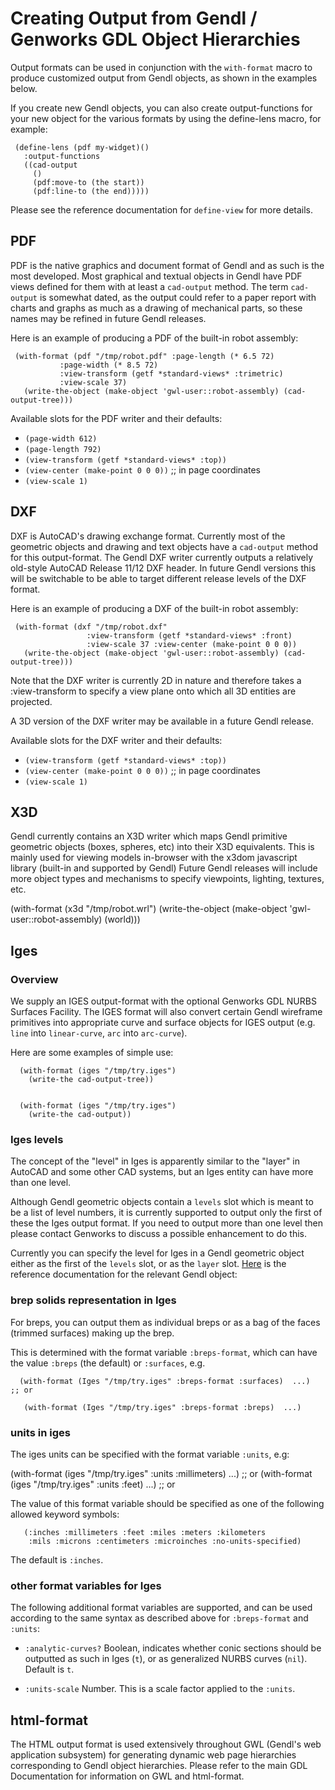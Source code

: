 
# Creating Output from Gendl / Genworks GDL Object Hierarchies


Output formats can be used in conjunction with the `with-format` macro
to produce customized output from Gendl objects, as shown in the
examples below.

If you create new Gendl objects, you can also create output-functions
for your new object for the various formats by using the define-lens
macro, for example:

```
 (define-lens (pdf my-widget)()
   :output-functions
   ((cad-output 
     ()
     (pdf:move-to (the start))
     (pdf:line-to (the end)))))
```

Please see the reference documentation for `define-view` for more
details.


## PDF

PDF is the native graphics and document format of Gendl and as such is
the most developed. Most graphical and textual objects in Gendl have PDF
views defined for them with at least a `cad-output` method. The term
`cad-output` is somewhat dated, as the output could refer to a paper
report with charts and graphs as much as a drawing of mechanical
parts, so these names may be refined in future Gendl releases.

 Here is an example of producing a PDF of the built-in robot assembly:

```
 (with-format (pdf "/tmp/robot.pdf" :page-length (* 6.5 72) 
		   :page-width (* 8.5 72)
		   :view-transform (getf *standard-views* :trimetric)
		   :view-scale 37)
   (write-the-object (make-object 'gwl-user::robot-assembly) (cad-output-tree)))
```


 Available slots for the PDF writer and their defaults:

* `(page-width 612)`
* `(page-length 792)` 
* `(view-transform (getf *standard-views* :top))`
* `(view-center (make-point 0 0 0))` ;; in page coordinates
* `(view-scale 1)`


## DXF

DXF is AutoCAD's drawing exchange format. Currently most of the
geometric objects and drawing and text objects have a `cad-output`
method for this output-format. The Gendl DXF writer currently outputs a
relatively old-style AutoCAD Release 11/12 DXF header. In future Gendl
versions this will be switchable to be able to target different
release levels of the DXF format.

Here is an example of producing a DXF of the built-in robot assembly:

```
 (with-format (dxf "/tmp/robot.dxf"
    	         :view-transform (getf *standard-views* :front)
                 :view-scale 37 :view-center (make-point 0 0 0))
   (write-the-object (make-object 'gwl-user::robot-assembly) (cad-output-tree)))
```

Note that the DXF writer is currently 2D in nature and therefore takes
a :view-transform to specify a view plane onto which all 3D entities
are projected.

A 3D version of the DXF writer may be available in a future Gendl
release.

Available slots for the DXF writer and their defaults:

* `(view-transform (getf *standard-views* :top))`
* `(view-center (make-point 0 0 0))` ;; in page coordinates
* `(view-scale 1)`


## X3D

Gendl currently contains an X3D writer which maps Gendl primitive
geometric objects (boxes, spheres, etc) into their X3D
equivalents. This is mainly used for viewing models in-browser with
the x3dom javascript library (built-in and supported by Gendl) Future
Gendl releases will include more object types and mechanisms to
specify viewpoints, lighting, textures, etc.


  (with-format (x3d "/tmp/robot.wrl")
    (write-the-object (make-object 'gwl-user::robot-assembly) (world)))





## Iges

### Overview

We supply an IGES output-format with the optional Genworks GDL NURBS
Surfaces Facility. The IGES format will also convert certain Gendl
wireframe primitives into appropriate curve and surface objects for
IGES output (e.g. `line` into `linear-curve`, `arc` into `arc-curve`).

 Here are some examples of simple use:

```
  (with-format (iges "/tmp/try.iges")
    (write-the cad-output-tree))

```

```

  (with-format (iges "/tmp/try.iges")
    (write-the cad-output))

```

### Iges levels

The concept of the "level" in Iges is apparently similar to the
"layer" in AutoCAD and some other CAD systems, but an Iges entity can have more than one level.

Although Gendl geometric objects contain a `levels` slot which is
meant to be a list of level numbers, it is currently supported to
output only the first of these the Iges output format. If you need to
output more than one level then please contact Genworks to discuss a
possible enhancement to do this.

Currently you can specify the level for Iges in a Gendl geometric
object either as the first of the `levels` slot, or as the `layer`
slot.  [Here](https://genworks.com/package-dokumentations/23object-docsdokumentation/40/index.html)
is the reference documentation for the relevant Gendl object:

 

### brep solids representation in Iges

For breps, you can output them as individual breps or as a bag of the
faces (trimmed surfaces) making up the brep.

This is determined with the format variable `:breps-format`, which can
have the value `:breps` (the default) or `:surfaces`, e.g.

```
  (with-format (Iges "/tmp/try.iges" :breps-format :surfaces)  ...)  ;; or
```

```
   (with-format (Iges "/tmp/try.iges" :breps-format :breps)  ...)
```   


### units in iges

The iges units can be specified with the format variable `:units`, e.g:

  (with-format (iges "/tmp/try.iges" :units :millimeters) ...)  ;; or
  (with-format (iges "/tmp/try.iges" :units :feet) ...)  ;; or


 The value of this format variable should be specified as one of the
 following allowed keyword symbols:

```
   (:inches :millimeters :feet :miles :meters :kilometers
    :mils :microns :centimeters :microinches :no-units-specified)
```    

 The default is `:inches`.

### other format variables for Iges

The following additional format variables are supported, and can be used
according to the same syntax as described above for `:breps-format`
and `:units`:

* `:analytic-curves?` Boolean, indicates whether conic sections should
  be outputted as such in Iges (`t`), or as generalized NURBS curves
  (`nil`). Default is `t`.

* `:units-scale` Number. This is a scale factor applied to the
  `:units`.



## html-format

The HTML output format is used extensively throughout GWL (Gendl's web
application subsystem) for generating dynamic web page hierarchies
corresponding to Gendl object hierarchies. Please refer to the main
GDL Documentation for information on GWL and html-format.

